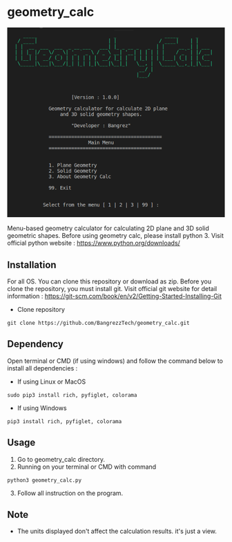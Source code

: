 # geometry_calc
![geometry_calc](https://github.com/BangrezzTech/geometry_calc/blob/main/screenshots/geometry%20calc.png)

Menu-based geometry calculator for calculating 2D plane and 3D solid geometric shapes.
Before using geometry calc, please install python 3. Visit official python website : 
https://www.python.org/downloads/

## Installation
For all OS. You can clone this repository or download as zip. Before you clone 
the repository, you must install git. Visit official git website for detail information : 
https://git-scm.com/book/en/v2/Getting-Started-Installing-Git 

- Clone repository

```
git clone https://github.com/BangrezzTech/geometry_calc.git
```

## Dependency
Open terminal or CMD (if using windows) and follow the command below to 
install all dependencies :

- If using Linux or MacOS
```
sudo pip3 install rich, pyfiglet, colorama
```

- If using Windows
```
pip3 install rich, pyfiglet, colorama
```

## Usage
1. Go to geometry_calc directory.
2. Running on your terminal or CMD with command
``` 
python3 geometry_calc.py
```
3. Follow all instruction on the program.

## Note
- The units displayed don't affect the calculation results. it's just a view.
